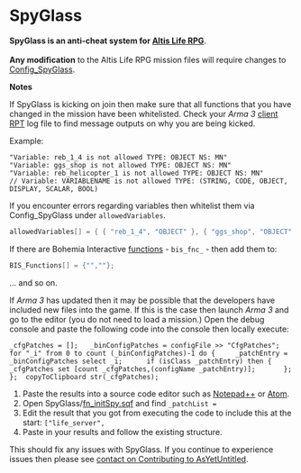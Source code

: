 SpyGlass
================
<b>SpyGlass is an anti-cheat system for [Altis Life RPG](https://github.com/AsYetUntitled/Framework)</b>.</br></br>
<b>Any modification</b> to the Altis Life RPG mission files will require changes to [Config_SpyGlass](https://github.com/AsYetUntitled/Framework/blob/master/Altis_Life.Altis/config/Config_SpyGlass.hpp).

<b>Notes</b>

If SpyGlass is kicking on join then make sure that all functions that you have changed in the mission have been whitelisted. Check your *Arma 3* [client RPT](https://community.bistudio.com/wiki/Crash_Files) log file to find message outputs on why you are being kicked. 

Example:

```
"Variable: reb_1_4 is not allowed TYPE: OBJECT NS: MN"
"Variable: ggs_shop is not allowed TYPE: OBJECT NS: MN"
"Variable: reb_helicopter_1 is not allowed TYPE: OBJECT NS: MN"
// Variable: VARIABLENAME is not allowed TYPE: (STRING, CODE, OBJECT, DISPLAY, SCALAR, BOOL)
 ```

If you encounter errors regarding variables then whitelist them via Config_SpyGlass under `allowedVariables`. 

```cpp
allowedVariables[] = { { "reb_1_4", "OBJECT" }, { "ggs_shop", "OBJECT" },{ "reb_helicopter_1", "OBJECT" }};
```

If there are Bohemia Interactive [functions](https://community.bistudio.com/wiki/Functions) - `bis_fnc_` - then add them to: 

```cpp
BIS_Functions[] = {"",""};
```

... and so on.

If *Arma 3* has updated then it may be possible that the developers have included new files into the game. 
If this is the case then launch *Arma 3* and go to the editor (you do not need to load a mission.)
Open the debug console and paste the following code into the console then locally execute: 

```sqf
_cfgPatches = [];	_binConfigPatches = configFile >> "CfgPatches";	for "_i" from 0 to count (_binConfigPatches)-1 do {		_patchEntry = _binConfigPatches select _i;		if (isClass _patchEntry) then {			_cfgPatches set [count _cfgPatches,(configName _patchEntry)];		};	};	copyToClipboard str(_cfgPatches);
```

1. Paste the results into a source code editor such as [Notepad++](https://notepad-plus-plus.org/) or [Atom](https://atom.io/). 
2. Open SpyGlass/[fn_initSpy.sqf](https://github.com/AsYetUntitled/Framework/blob/master/Altis_Life.Altis/SpyGlass/fn_initSpy.sqf) and find `_patchList =`
3. Edit the result that you got from executing the code to include this at the start: `["life_server",`
4. Paste in your results and follow the existing structure.

This should fix any issues with SpyGlass. If you continue to experience issues then please see [contact on Contributing to AsYetUntitled](https://github.com/AsYetUntitled/Framework/blob/master/.github/CONTRIBUTING.md#contact). 
